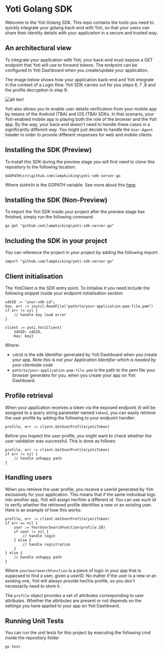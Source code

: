 Yoti Golang SDK
=============

Welcome to the Yoti Golang SDK. This repo contains the tools you need to quickly integrate your golang back-end with Yoti, so that your users can share their identity details with your application in a secure and trusted way.    

## An architectural view
To integrate your application with Yoti, your back-end must expose a GET endpoint that Yoti will use to forward tokens.
The endpoint can be configured in Yoti Dashboard when you create/update your application.

The image below shows how your application back-end and Yoti integrate in the context of a Login flow.
Yoti SDK carries out for you steps 6, 7 ,8 and the profile decryption in step 9.

![alt text](login_flow.png "Login flow")


Yoti also allows you to enable user details verification from your mobile app by means of the Android (TBA) and iOS (TBA) SDKs. In that scenario, your Yoti-enabled mobile app is playing both the role of the browser and the Yoti app. By the way, your back-end doesn't need to handle these cases in a significantly different way. You might just decide to handle the `User-Agent` header in order to provide different responses for web and mobile clients.

## Installing the SDK (Preview)
To install this SDK during the preview stage you will first need to clone this repository to the following location:
```
$GOPATH\src\github.com\lampkicking\yoti-sdk-server-go
```

Where `$GOPATH` is the GOPATH variable. See more about this [here](https://github.com/golang/go/wiki/GOPATH).

## Installing the SDK (Non-Preview)
To import the Yoti SDK inside your project after the preview stage has finished, simply run the following command:

```
go get "github.com\lampkicking\yoti-sdk-server-go"
```

## Including the SDK in your project
You can reference the project in your project by adding the following import:
```golang
import "github.com/lampkicking/yoti-sdk-server-go"
```

## Client initialisation
The YotiClient is the SDK entry point. To initialise it you need include the following snippet inside your endpoint initialisation section:
```golang
sdkID := "your-sdk-id";
key, err := ioutil.ReadFile("path/to/your-application-pem-file.pem")
if err != nil {
	// handle key load error
}

client := yoti.YotiClient{
	SdkID: sdkID,
	Key: key}
```
Where:
* `sdkID` is the sdk identifier generated by Yoti Dashboard when you create your app. _Note this is not your Application Identifier which is needed by your clientside code_
* `path/to/your-application-pem-file.pem` is the path to the pem file your browser generates for you, when you create your app on Yoti Dashboard.


## Profile retrieval
When your application receives a token via the exposed endpoint (it will be assigned to a query string parameter named `token`), you can easily retrieve the user profile by adding the following to your endpoint handler:

```golang
profile, err := client.GetUserProfile(yotiToken)
```

Before you inspect the user profile, you might want to check whether the user validation was successful.
This is done as follows:
 
```golang
profile, err := client.GetUserProfile(yotiToken)
if err != nil {
    // handle unhappy path
}
``` 

## Handling users
When you retrieve the user profile, you receive a userId generated by Yoti exclusively for your application.
This means that if the same individual logs into another app, Yoti will assign her/him a different id.
You can use such id to verify whether the retrieved profile identifies a new or an existing user.
Here is an example of how this works:

```golang
profile, err := client.GetUserProfile(yotiToken)
if err == nil {
	user := YourUserSearchFunction(profile.ID)
	if user != nil {
		// handle login
	} else {
        // handle registration
    }
} else {
    // handle unhappy path
} 
``` 
Where `yourUserSearchFunction` is a piece of logic in your app that is supposed to find a user, given a userID. 
No matter if the user is a new or an existing one, Yoti will always provide her/his profile, so you don't necessarily need to store it.

The `profile` object provides a set of attributes corresponding to user attributes. Whether the attributes are present or not depends on the settings you have applied to your app on Yoti Dashboard.


## Running Unit Tests
You can run the unit tests for this project by executing the following cmd inside the repository folder
```
go test
```